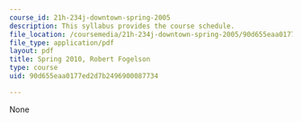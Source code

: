 ```yaml
---
course_id: 21h-234j-downtown-spring-2005
description: This syllabus provides the course schedule.
file_location: /coursemedia/21h-234j-downtown-spring-2005/90d655eaa0177ed2d7b2496900087734_MIT21H_234JS05_syllS10.pdf
file_type: application/pdf
layout: pdf
title: Spring 2010, Robert Fogelson
type: course
uid: 90d655eaa0177ed2d7b2496900087734

---
```

None